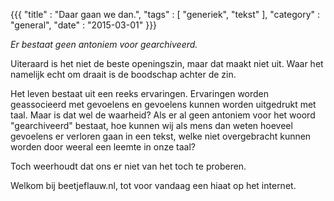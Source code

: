 {{{
    "title"    : "Daar gaan we dan.",
    "tags"     : [ "generiek", "tekst" ],
    "category" : "general",
    "date"     : "2015-03-01"
}}}

_Er bestaat geen antoniem voor gearchiveerd._

Uiteraard is het niet de beste openingszin, maar dat maakt niet uit.
Waar het namelijk echt om draait is de boodschap achter de zin.

Het leven bestaat uit een reeks ervaringen.
Ervaringen worden geassocieerd met gevoelens en gevoelens kunnen worden uitgedrukt met taal.
Maar is dat wel de waarheid?
Als er al geen antoniem voor het woord "gearchiveerd" bestaat,
hoe kunnen wij als mens dan weten hoeveel gevoelens er verloren gaan in een tekst,
welke niet overgebracht kunnen worden door weeral een leemte in onze taal?

Toch weerhoudt dat ons er niet van het toch te proberen.

Welkom bij beetjeflauw.nl, tot voor vandaag een hiaat op het internet.

